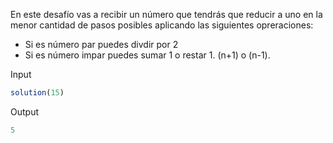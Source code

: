 En este desafío vas a recibir un número que tendrás que reducir a uno en la menor cantidad de pasos posibles aplicando las siguientes opreraciones:
- Si es número par puedes divdir por 2
- Si es número impar puedes sumar 1 o restar 1. (n+1) o (n-1).


Input

```js
solution(15)
```

Output

```js
5
```